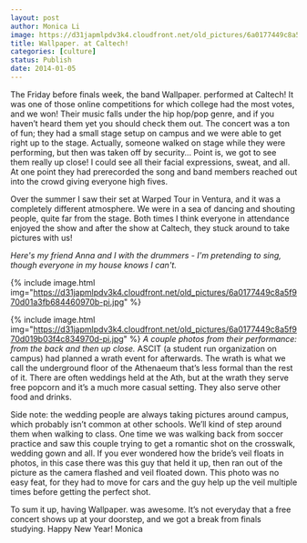 ```yaml
---
layout: post
author: Monica Li
image: https://d31japmlpdv3k4.cloudfront.net/old_pictures/6a0177449c8a5f970d019b03f4c633970d-pi.jpg
title: Wallpaper. at Caltech! 
categories: [culture]
status: Publish
date: 2014-01-05
---
```


The Friday before finals week, the band Wallpaper. performed at Caltech! It was one of those online competitions for which college had the most votes, and we won! Their music falls under the hip hop/pop genre, and if you haven’t heard them yet you should check them out. The concert was a ton of fun; they had a small stage setup on campus and we were able to get right up to the stage. Actually, someone walked on stage while they were performing, but then was taken off by security… Point is, we got to see them really up close! I could see all their facial expressions, sweat, and all. At one point they had prerecorded the song and band members reached out into the crowd giving everyone high fives.

Over the summer I saw their set at Warped Tour in Ventura, and it was a completely different atmosphere. We were in a sea of dancing and shouting people, quite far from the stage. Both times I think everyone in attendance enjoyed the show and after the show at Caltech, they stuck around to take pictures with us!

*Here's my friend Anna and I with the drummers - I'm pretending to sing, though everyone in my house knows I can't.*


{% include image.html img="https://d31japmlpdv3k4.cloudfront.net/old_pictures/6a0177449c8a5f970d01a3fb684460970b-pi.jpg" %}


{% include image.html img="https://d31japmlpdv3k4.cloudfront.net/old_pictures/6a0177449c8a5f970d019b03f4c834970d-pi.jpg" %}
*A couple photos from their performance: from the back and then up close.*
ASCIT (a student run organization on campus) had planned a wrath event for afterwards. The wrath is what we call the underground floor of the Athenaeum that’s less formal than the rest of it. There are often weddings held at the Ath, but at the wrath they serve free popcorn and it’s a much more casual setting. They also serve other food and drinks.

Side note: the wedding people are always taking pictures around campus, which probably isn’t common at other schools. We’ll kind of step around them when walking to class. One time we was walking back from soccer practice and saw this couple trying to get a romantic shot on the crosswalk, wedding gown and all. If you ever wondered how the bride’s veil floats in photos, in this case there was this guy that held it up, then ran out of the picture as the camera flashed and veil floated down. This photo was no easy feat, for they had to move for cars and the guy help up the veil multiple times before getting the perfect shot.

To sum it up, having Wallpaper. was awesome. It’s not everyday that a free concert shows up at your doorstep, and we got a break from finals studying. Happy New Year!
Monica
